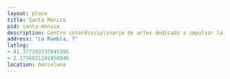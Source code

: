```yaml
---
layout: place
title: Santa Mònica
pid: santa-monica
description: Centro interdisciplinario de artes dedicado a impulsar la creación contemporánea
address: "La Rambla, 7"
latlng: 
- 41.377393737045395
- 2.1756821241850046
location: barcelona
---
```

